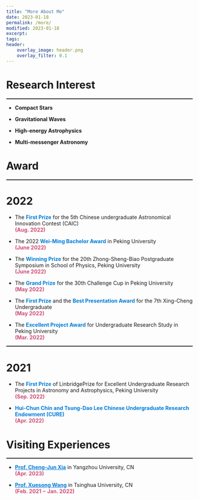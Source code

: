 ```yaml
---
title: "More About Me"
date: 2023-01-18
permalink: /more/
modified: 2023-01-18
excerpt:
tags:
header:
    overlay_image: header.png
    overlay_filter: 0.1 
---
```


# Research Interest

<hr style="border:1px solid gray">

* **Compact Stars**

* **Gravitational Waves**

* **High-energy Astrophysics**

* **Multi-messenger Astronomy**


# Award

<hr style="border:1px solid gray">

# 2022

* The <a style="color: #007DD9;"><b>First Prize</b></a> for the 5th Chinese undergraduate Astronomical Innovation Contest (CAIC)
  <br><font color="#CF4C73"><b>(Aug. 2022)</b></font>

* The 2022 <a style="color: #007DD9;"><b>Wei-Ming Bachelor Award</b></a> in Peking University
  <br><font color="#CF4C73"><b>(June 2022)</b></font>

* The <a style="color: #007DD9;"><b>Winning Prize</b></a> for the 20th Zhong-Sheng-Biao Postgraduate Symposium in School of Physics, Peking University
  <br><font color="#CF4C73"><b>(June 2022)</b></font>

* The <a style="color: #007DD9;"><b>Grand Prize</b></a> for the 30th Challenge Cup in Peking University
  <br><font color="#CF4C73"><b>(May 2022)</b></font>

* The <a style="color: #007DD9;"><b>First Prize</b></a> and the <a style="color: #007DD9;"><b>Best Presentation Award</b></a> for the 7th Xing-Cheng Undergraduate
  <br><font color="#CF4C73"><b>(May 2022)</b></font>

* The <a style="color: #007DD9;"><b>Excellent Project Award</b></a> for Undergraduate Research Study in Peking University
  <br><font color="#CF4C73"><b>(Mar. 2022)</b></font>

<hr style="border:1px solid gray">

# 2021

* The <a style="color: #007DD9;"><b>First Prize</b></a> of LinbridgePrize for Excellent Undergraduate Research Projects in Astronomy and Astrophysics, Peking University
  <br><font color="#CF4C73"><b>(Sep. 2022)</b></font>

* <a style="color: #007DD9;"><b>Hui-Chun Chin and Tsung-Dao Lee Chinese Undergraduate Research Endowment (CURE)</b></a>
  <br><font color="#CF4C73"><b>(Apr. 2022)</b></font>


# Visiting Experiences

<hr style="border:1px solid gray">

* <a href="http://cgc.yzu.edu.cn/info/1014/1582.htm" style="color: #007DD9;"><b>Prof. Cheng-Jun Xia</b></a> in Yangzhou University, CN
  <br><font color="#CF4C73"><b>(Apr. 2023)</b></font>

* <a href="https://sharonxuesongwang.wordpress.com" style="color: #007DD9;"><b>Prof. Xuesong Wang</b></a> in Tsinghua University, CN
  <br><font color="#CF4C73"><b>(Feb. 2021 − Jan. 2022)</b></font>




